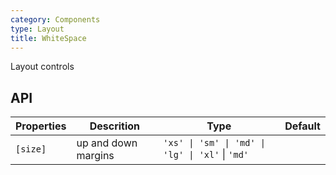 ```yaml
---
category: Components
type: Layout
title: WhiteSpace
---
```


Layout controls

## API

Properties | Descrition | Type | Default
-----------|------------|------|--------
| `[size]` | up and down margins | `'xs' \| 'sm' \| 'md' \| 'lg' \| 'xl'` \| `'md'` |
